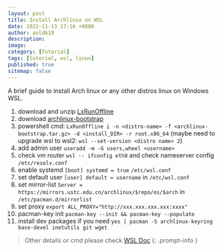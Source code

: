 ```yaml
---
layout: post
title: Install Archlinux on WSL
date: 2022-11-13 17:16 +0800
author: aold619
description:
image:
category: [Tutorial]
tags: [tutorial, wsl, linux]
published: true
sitemap: false
---
```


A brief guide to install Arch linux or any other distros linux on Windows WSL.

1. download and unzip [LxRunOffline](https://github.com/DDoSolitary/LxRunOffline/releases)
2. download [archlinux-bootstrap](https://archlinux.org/download/)
3. powershell cmd: `LxRunOffline i -n <distro-name> -f <archlinux-bootstrap.tar.gz> -d <install_DIR> -r root.x86_64` (maybe need to upgrade wsl to wsl2: `wsl --set-version <distro name> 2`)
4. add admin user `useradd -m -G users,wheel <username>`
5. check vm router `wsl -- ifconfig eth0` and check nameserver config `/etc/resolv.conf`
6. enable systemd `[boot] systemd = true` `/etc/wsl.conf`
7. set default user `[user] default = username` in `/etc/wsl.conf`
8. set mirror-list `Server = https://mirrors.ustc.edu.cn/archlinux/$repo/os/$arch` in `/etc/pacman.d/mirrorlist`
9. set proxy `export ALL_PROXY="http://xxx.xxx.xxx.xxx:xxxx"`
10. pacman-key init `pacman-key --init && pacman-key --populate`
11. install dev packages if you need `yes | pacman -S archlinux-keyring base-devel inetutils git wget`

> Other details or cmd please check [WSL Doc](https://learn.microsoft.com/en-us/windows/wsl/)
{: .prompt-info }
